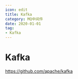 ```yaml
---
icon: edit
title: Kafka
category: MQ中间件
date: 2020-01-01
tag:
- Kafka
---
```


<!-- more -->

# Kafka

https://github.com/apache/kafka










